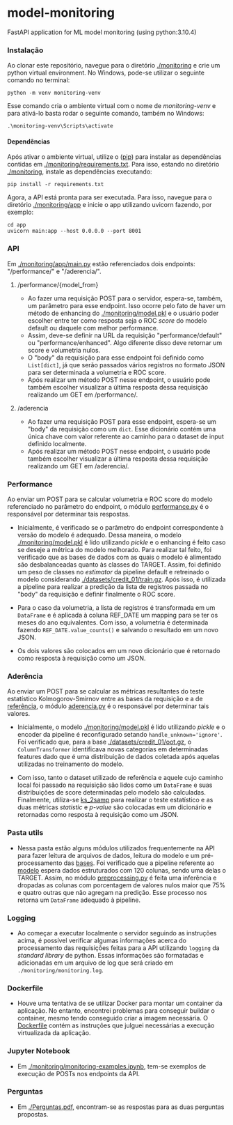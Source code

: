 # model-monitoring
 FastAPI application for ML model monitoring (using python:3.10.4)
 
### Instalação
Ao clonar este repositório, navegue para o diretório [./monitoring](monitoring) e crie um python virtual environment. No Windows, pode-se utilizar o seguinte comando no terminal:
 
```
python -m venv monitoring-venv
```
 
Esse comando cria o ambiente virtual com o nome de *monitoring-venv* e para ativá-lo basta rodar o seguinte comando, também no Windows:
 
```
.\monitoring-venv\Scripts\activate
```

#### Dependências

Após ativar o ambiente virtual, utilize o ([pip](https://pip.pypa.io/en/stable/installation/)) para instalar as dependências contidas em [./monitoring/requirements.txt](monitoring/requirements.txt). Para isso, estando no diretório [./monitoring](monitoring), instale as dependências executando:

```
pip install -r requirements.txt
```

Agora, a API está pronta para ser executada. Para isso, navegue para o diretório [./monitoring/app](monitoring/app) e inicie o app utilizando uvicorn fazendo, por exemplo:

```
cd app
uvicorn main:app --host 0.0.0.0 --port 8001
```

### API

Em [./monitoring/app/main.py](monitoring/app/main.py) estão referenciados dois endpoints: "/performance/" e "/aderencia/".

1. /performance/{model_from}
   - Ao fazer uma requisição POST para o servidor, espera-se, também, um parâmetro para esse endpoint. Isso ocorre pelo fato de haver um método de enhancing do [./monitoring/model.pkl](monitoring/model.pkl) e o usuário poder escolher entre ter como resposta seja o ROC *score* do modelo default ou daquele com melhor performance.
   - Assim, deve-se definir na URL da requisição "performance/default" ou "performance/enhanced". Algo diferente disso deve retornar um score e volumetria nulos.
   - O "body" da requisição para esse endpoint foi definido como ```List[dict]```, já que serão passados vários registros no formato JSON para ser determinada a volumetria e ROC score.
   - Após realizar um método POST nesse endpoint, o usuário pode também escolher visualizar a última resposta dessa requisição realizando um GET em /performance/.
   
2. /aderencia
   - Ao fazer uma requisição POST para esse endpoint, espera-se um "body" da requisição como um  ```dict```. Esse dicionário contém uma única chave com valor referente ao caminho para o dataset de input definido localmente.
   - Após realizar um método POST nesse endpoint, o usuário pode também escolher visualizar a última resposta dessa requisição realizando um GET em /aderencia/.

### Performance

Ao enviar um POST para se calcular volumetria e ROC score do modelo referenciado no parâmetro do endpoint, o módulo [performance.py](monitoring/app/api/endpoints/performance.py) é o responsável por determinar tais respostas.

   - Inicialmente, é verificado se o parâmetro do endpoint correspondente à versão do modelo é adequado. Dessa maneira, o modelo [./monitoring/model.pkl](monitoring/model.pkl) é lido utilizando *pickle* e o enhancing é feito caso se deseje a métrica do modelo melhorado. Para realizar tal feito, foi verificado que as bases de dados com as quais o modelo é alimentado são desbalanceadas quanto às classes do TARGET. Assim, foi definido um peso de classes no *estimator* da pipeline default e retreinado o modelo considerando [./datasets/credit_01/train.gz](datasets/credit_01/train.gz). Após isso, é utilizada a pipeline para realizar a predição da lista de registros passada no "body" da requisição e definir finalmente o ROC score.

   - Para o caso da volumetria, a lista de registros é transformada em um ```DataFrame``` e é aplicada à coluna REF_DATE um mapping para se ter os meses do ano equivalentes. Com isso, a volumetria é determinada fazendo ```REF_DATE.value_counts()``` e salvando o resultado em um novo JSON.

   - Os dois valores são colocados em um novo dicionário que é retornado como resposta à requisição como um JSON.


### Aderência

Ao enviar um POST para se calcular as métricas resultantes do teste estatístico Kolmogorov-Smirnov entre as bases da requisição e a de [referência](datasets/credit_01/test.gz), o módulo [aderencia.py](monitoring/app/api/endpoints/aderencia.py) é o responsável por determinar tais valores.

   - Inicialmente, o modelo [./monitoring/model.pkl](monitoring/model.pkl) é lido utilizando *pickle* e o encoder da pipeline é reconfigurado setando ```handle_unknown='ignore'```. Foi verificado que, para a base [./datasets/credit_01/oot.gz](datasets/credit_01/train.gz), o ```ColumnTransformer``` identificava novas categorias em determinadas features dado que é uma distribuição de dados coletada após aquelas utilizadas no treinamento do modelo.

   - Com isso, tanto o dataset utilizado de referência e aquele cujo caminho local foi passado na requisição são lidos como um ```DataFrame``` e suas distribuições de score determinadas pelo modelo são calculadas. Finalmente, utiliza-se [ks_2samp](https://docs.scipy.org/doc/scipy/reference/generated/scipy.stats.ks_2samp.html) para realizar o teste estatístico e as duas métricas *statistic* e *p-value* são colocadas em um dicionário e retornadas como resposta à requisição como um JSON.


### Pasta utils

   - Nessa pasta estão alguns módulos utilizados frequentemente na API para fazer leitura de arquivos de dados, leitura do modelo e um pré-processamento das [bases](datasets/credit_01). Foi verificado que a pipeline referente ao [modelo](monitoring/model.pkl) espera dados estruturados com 120 colunas, sendo uma delas o TARGET. Assim, no módulo [preprocessing.py](monitoring/app/utils/preprocessing.py) é feita uma inferência e dropadas as colunas com porcentagem de valores nulos maior que 75% e quatro outras que não agregam na predição. Esse processo nos retorna um ```DataFrame``` adequado à pipeline.


### Logging

   - Ao começar a executar localmente o servidor seguindo as instruções acima, é possível verificar algumas informações acerca do processamento das requisições feitas para a API utilizando ```logging``` da *standard library* de python. Essas informações são formatadas e adicionadas em um arquivo de log que será criado em ```./monitoring/monitoring.log```.


### Dockerfile

   - Houve uma tentativa de se utilizar Docker para montar um container da aplicação. No entanto, encontrei problemas para conseguir buildar o container, mesmo tendo conseguido criar a imagem necessária. O [Dockerfile](/monitoring/Dockerfile) contém as instruções que julguei necessárias a execução virtualizada da aplicação. 

### Jupyter Notebook

   - Em [./monitoring/monitoring-examples.ipynb](/monitoring/monitoring-examples.ipynb), tem-se exemplos de execução de POSTs nos endpoints da API.


### Perguntas
   
   - Em [./Perguntas.pdf](/Perguntas.pdf), encontram-se as respostas para as duas perguntas propostas.



